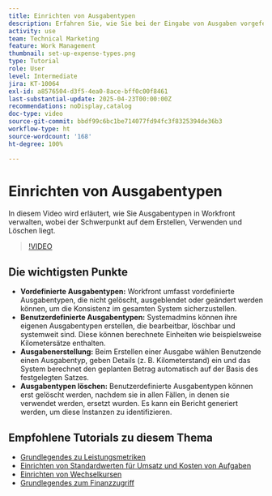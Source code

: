 ```yaml
---
title: Einrichten von Ausgabentypen
description: Erfahren Sie, wie Sie bei der Eingabe von Ausgaben vorgefertigte Ausgabetypen verwenden und wie Sie neue Ausgabentypen erstellen können.
activity: use
team: Technical Marketing
feature: Work Management
thumbnail: set-up-expense-types.png
type: Tutorial
role: User
level: Intermediate
jira: KT-10064
exl-id: a8576504-d3f5-4ea0-8ace-bff0c00f8461
last-substantial-update: 2025-04-23T00:00:00Z
recommendations: noDisplay,catalog
doc-type: video
source-git-commit: bbdf99c6bc1be714077fd94fc3f8325394de36b3
workflow-type: ht
source-wordcount: '168'
ht-degree: 100%

---
```


# Einrichten von Ausgabentypen

In diesem Video wird erläutert, wie Sie Ausgabentypen in Workfront verwalten, wobei der Schwerpunkt auf dem Erstellen, Verwenden und Löschen liegt.


>[!VIDEO](https://video.tv.adobe.com/v/3457702/?quality=12&learn=on&enablevpops=1)

## Die wichtigsten Punkte

* **Vordefinierte Ausgabentypen:** Workfront umfasst vordefinierte Ausgabentypen, die nicht gelöscht, ausgeblendet oder geändert werden können, um die Konsistenz im gesamten System sicherzustellen.
* **Benutzerdefinierte Ausgabentypen:** Systemadmins können ihre eigenen Ausgabentypen erstellen, die bearbeitbar, löschbar und systemweit sind. Diese können berechnete Einheiten wie beispielsweise Kilometersätze enthalten.
* **Ausgabenerstellung:** Beim Erstellen einer Ausgabe wählen Benutzende einen Ausgabentyp, geben Details (z. B. Kilometerstand) ein und das System berechnet den geplanten Betrag automatisch auf der Basis des festgelegten Satzes.
* **Ausgabentypen löschen:** Benutzerdefinierte Ausgabentypen können erst gelöscht werden, nachdem sie in allen Fällen, in denen sie verwendet werden, ersetzt wurden. Es kann ein Bericht generiert werden, um diese Instanzen zu identifizieren.

## Empfohlene Tutorials zu diesem Thema

* [Grundlegendes zu Leistungsmetriken](/help/manage-work/project-finances/understand-performance-metrics.md)
* [Einrichten von Standardwerten für Umsatz und Kosten von Aufgaben](/help/manage-work/project-finances/set-up-task-revenue-and-cost-defaults.md)
* [Einrichten von Wechselkursen](/help/manage-work/project-finances/set-up-exchange-rates.md)
* [Grundlegendes zum Finanzzugriff](/help/manage-work/project-finances/understand-financial-access.md)
